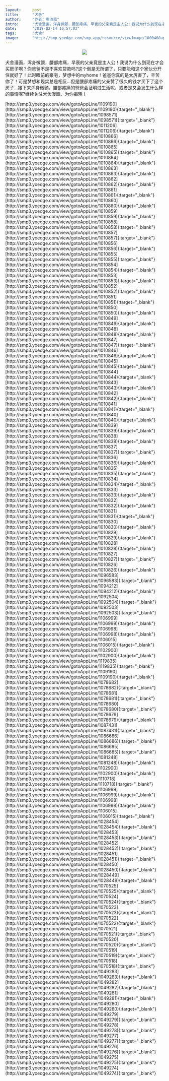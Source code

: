 ```yaml
---
layout:     post
title:      "犬舍"
author:     "作者：奥浩哉"
intro:      "犬舍漫画，浑身微颤，腰部疼痛，早衰的父亲竟是主人公！我说为什么到现在才会买房子啊？你爸爸不是不喜欢贷款吗?这个倒是无所谓了，只要能和这个家伙分开住就好了！此时眼前的豪宅，梦想中的myhome！爸爸你真的是太厉害了，辛苦你了！可是梦想和现实总是相反...但是腰部疼痛的父亲赞了很久的钱才买下了这个房子...接下来浑身微颤，腰部疼痛的爸爸会证明过生活呢，或者是又会发生什么样的事情呢?继续关注犬舍漫画，为你揭晓！"
date:       "2018-02-14 16:57:03"
tags:       "犬舍"
image:      "http://smp.yoedge.com/smp-app/resource/viewImage/1000460appline.png"
---
```

<div style="text-align: center">
<p><img src="http://smp.yoedge.com/smp-app/resource/viewImage/1000460appline.png"/></p>
</div>
<p class="post-meta">
<span>犬舍漫画，浑身微颤，腰部疼痛，早衰的父亲竟是主人公！我说为什么到现在才会买房子啊？你爸爸不是不喜欢贷款吗?这个倒是无所谓了，只要能和这个家伙分开住就好了！此时眼前的豪宅，梦想中的myhome！爸爸你真的是太厉害了，辛苦你了！可是梦想和现实总是相反...但是腰部疼痛的父亲赞了很久的钱才买下了这个房子...接下来浑身微颤，腰部疼痛的爸爸会证明过生活呢，或者是又会发生什么样的事情呢?继续关注犬舍漫画，为你揭晓！</span>
</p>
[http://smp3.yoedge.com/view/gotoAppLine/1109190](http://smp3.yoedge.com/view/gotoAppLine/1109190){:target="_blank"}
[http://smp3.yoedge.com/view/gotoAppLine/1098571](http://smp3.yoedge.com/view/gotoAppLine/1098571){:target="_blank"}
[http://smp3.yoedge.com/view/gotoAppLine/1011206](http://smp3.yoedge.com/view/gotoAppLine/1011206){:target="_blank"}
[http://smp3.yoedge.com/view/gotoAppLine/1010866](http://smp3.yoedge.com/view/gotoAppLine/1010866){:target="_blank"}
[http://smp3.yoedge.com/view/gotoAppLine/1010865](http://smp3.yoedge.com/view/gotoAppLine/1010865){:target="_blank"}
[http://smp3.yoedge.com/view/gotoAppLine/1010864](http://smp3.yoedge.com/view/gotoAppLine/1010864){:target="_blank"}
[http://smp3.yoedge.com/view/gotoAppLine/1010863](http://smp3.yoedge.com/view/gotoAppLine/1010863){:target="_blank"}
[http://smp3.yoedge.com/view/gotoAppLine/1010862](http://smp3.yoedge.com/view/gotoAppLine/1010862){:target="_blank"}
[http://smp3.yoedge.com/view/gotoAppLine/1010861](http://smp3.yoedge.com/view/gotoAppLine/1010861){:target="_blank"}
[http://smp3.yoedge.com/view/gotoAppLine/1010860](http://smp3.yoedge.com/view/gotoAppLine/1010860){:target="_blank"}
[http://smp3.yoedge.com/view/gotoAppLine/1010859](http://smp3.yoedge.com/view/gotoAppLine/1010859){:target="_blank"}
[http://smp3.yoedge.com/view/gotoAppLine/1010858](http://smp3.yoedge.com/view/gotoAppLine/1010858){:target="_blank"}
[http://smp3.yoedge.com/view/gotoAppLine/1010857](http://smp3.yoedge.com/view/gotoAppLine/1010857){:target="_blank"}
[http://smp3.yoedge.com/view/gotoAppLine/1010856](http://smp3.yoedge.com/view/gotoAppLine/1010856){:target="_blank"}
[http://smp3.yoedge.com/view/gotoAppLine/1010855](http://smp3.yoedge.com/view/gotoAppLine/1010855){:target="_blank"}
[http://smp3.yoedge.com/view/gotoAppLine/1010854](http://smp3.yoedge.com/view/gotoAppLine/1010854){:target="_blank"}
[http://smp3.yoedge.com/view/gotoAppLine/1010853](http://smp3.yoedge.com/view/gotoAppLine/1010853){:target="_blank"}
[http://smp3.yoedge.com/view/gotoAppLine/1010852](http://smp3.yoedge.com/view/gotoAppLine/1010852){:target="_blank"}
[http://smp3.yoedge.com/view/gotoAppLine/1010851](http://smp3.yoedge.com/view/gotoAppLine/1010851){:target="_blank"}
[http://smp3.yoedge.com/view/gotoAppLine/1010850](http://smp3.yoedge.com/view/gotoAppLine/1010850){:target="_blank"}
[http://smp3.yoedge.com/view/gotoAppLine/1010849](http://smp3.yoedge.com/view/gotoAppLine/1010849){:target="_blank"}
[http://smp3.yoedge.com/view/gotoAppLine/1010848](http://smp3.yoedge.com/view/gotoAppLine/1010848){:target="_blank"}
[http://smp3.yoedge.com/view/gotoAppLine/1010847](http://smp3.yoedge.com/view/gotoAppLine/1010847){:target="_blank"}
[http://smp3.yoedge.com/view/gotoAppLine/1010846](http://smp3.yoedge.com/view/gotoAppLine/1010846){:target="_blank"}
[http://smp3.yoedge.com/view/gotoAppLine/1010845](http://smp3.yoedge.com/view/gotoAppLine/1010845){:target="_blank"}
[http://smp3.yoedge.com/view/gotoAppLine/1010844](http://smp3.yoedge.com/view/gotoAppLine/1010844){:target="_blank"}
[http://smp3.yoedge.com/view/gotoAppLine/1010843](http://smp3.yoedge.com/view/gotoAppLine/1010843){:target="_blank"}
[http://smp3.yoedge.com/view/gotoAppLine/1010842](http://smp3.yoedge.com/view/gotoAppLine/1010842){:target="_blank"}
[http://smp3.yoedge.com/view/gotoAppLine/1010841](http://smp3.yoedge.com/view/gotoAppLine/1010841){:target="_blank"}
[http://smp3.yoedge.com/view/gotoAppLine/1010840](http://smp3.yoedge.com/view/gotoAppLine/1010840){:target="_blank"}
[http://smp3.yoedge.com/view/gotoAppLine/1010839](http://smp3.yoedge.com/view/gotoAppLine/1010839){:target="_blank"}
[http://smp3.yoedge.com/view/gotoAppLine/1010838](http://smp3.yoedge.com/view/gotoAppLine/1010838){:target="_blank"}
[http://smp3.yoedge.com/view/gotoAppLine/1010837](http://smp3.yoedge.com/view/gotoAppLine/1010837){:target="_blank"}
[http://smp3.yoedge.com/view/gotoAppLine/1010836](http://smp3.yoedge.com/view/gotoAppLine/1010836){:target="_blank"}
[http://smp3.yoedge.com/view/gotoAppLine/1010835](http://smp3.yoedge.com/view/gotoAppLine/1010835){:target="_blank"}
[http://smp3.yoedge.com/view/gotoAppLine/1010834](http://smp3.yoedge.com/view/gotoAppLine/1010834){:target="_blank"}
[http://smp3.yoedge.com/view/gotoAppLine/1010833](http://smp3.yoedge.com/view/gotoAppLine/1010833){:target="_blank"}
[http://smp3.yoedge.com/view/gotoAppLine/1010832](http://smp3.yoedge.com/view/gotoAppLine/1010832){:target="_blank"}
[http://smp3.yoedge.com/view/gotoAppLine/1010831](http://smp3.yoedge.com/view/gotoAppLine/1010831){:target="_blank"}
[http://smp3.yoedge.com/view/gotoAppLine/1010830](http://smp3.yoedge.com/view/gotoAppLine/1010830){:target="_blank"}
[http://smp3.yoedge.com/view/gotoAppLine/1010829](http://smp3.yoedge.com/view/gotoAppLine/1010829){:target="_blank"}
[http://smp3.yoedge.com/view/gotoAppLine/1010828](http://smp3.yoedge.com/view/gotoAppLine/1010828){:target="_blank"}
[http://smp3.yoedge.com/view/gotoAppLine/1010827](http://smp3.yoedge.com/view/gotoAppLine/1010827){:target="_blank"}
[http://smp3.yoedge.com/view/gotoAppLine/1010826](http://smp3.yoedge.com/view/gotoAppLine/1010826){:target="_blank"}
[http://smp3.yoedge.com/view/gotoAppLine/1096583](http://smp3.yoedge.com/view/gotoAppLine/1096583){:target="_blank"}
[http://smp3.yoedge.com/view/gotoAppLine/1094212](http://smp3.yoedge.com/view/gotoAppLine/1094212){:target="_blank"}
[http://smp3.yoedge.com/view/gotoAppLine/1092504](http://smp3.yoedge.com/view/gotoAppLine/1092504){:target="_blank"}
[http://smp3.yoedge.com/view/gotoAppLine/1092503](http://smp3.yoedge.com/view/gotoAppLine/1092503){:target="_blank"}
[http://smp3.yoedge.com/view/gotoAppLine/1106999](http://smp3.yoedge.com/view/gotoAppLine/1106999){:target="_blank"}
[http://smp3.yoedge.com/view/gotoAppLine/1106998](http://smp3.yoedge.com/view/gotoAppLine/1106998){:target="_blank"}
[http://smp3.yoedge.com/view/gotoAppLine/1106015](http://smp3.yoedge.com/view/gotoAppLine/1106015){:target="_blank"}
[http://smp3.yoedge.com/view/gotoAppLine/1102900](http://smp3.yoedge.com/view/gotoAppLine/1102900){:target="_blank"}
[http://smp3.yoedge.com/view/gotoAppLine/1119835](http://smp3.yoedge.com/view/gotoAppLine/1119835){:target="_blank"}
[http://smp3.yoedge.com/view/gotoAppLine/1109190](http://smp3.yoedge.com/view/gotoAppLine/1109190){:target="_blank"}
[http://smp3.yoedge.com/view/gotoAppLine/1078682](http://smp3.yoedge.com/view/gotoAppLine/1078682){:target="_blank"}
[http://smp3.yoedge.com/view/gotoAppLine/1078681](http://smp3.yoedge.com/view/gotoAppLine/1078681){:target="_blank"}
[http://smp3.yoedge.com/view/gotoAppLine/1078680](http://smp3.yoedge.com/view/gotoAppLine/1078680){:target="_blank"}
[http://smp3.yoedge.com/view/gotoAppLine/1078679](http://smp3.yoedge.com/view/gotoAppLine/1078679){:target="_blank"}
[http://smp3.yoedge.com/view/gotoAppLine/1087431](http://smp3.yoedge.com/view/gotoAppLine/1087431){:target="_blank"}
[http://smp3.yoedge.com/view/gotoAppLine/1086686](http://smp3.yoedge.com/view/gotoAppLine/1086686){:target="_blank"}
[http://smp3.yoedge.com/view/gotoAppLine/1086685](http://smp3.yoedge.com/view/gotoAppLine/1086685){:target="_blank"}
[http://smp3.yoedge.com/view/gotoAppLine/1081248](http://smp3.yoedge.com/view/gotoAppLine/1081248){:target="_blank"}
[http://smp3.yoedge.com/view/gotoAppLine/1102900](http://smp3.yoedge.com/view/gotoAppLine/1102900){:target="_blank"}
[http://smp3.yoedge.com/view/gotoAppLine/1110718](http://smp3.yoedge.com/view/gotoAppLine/1110718){:target="_blank"}
[http://smp3.yoedge.com/view/gotoAppLine/1106999](http://smp3.yoedge.com/view/gotoAppLine/1106999){:target="_blank"}
[http://smp3.yoedge.com/view/gotoAppLine/1106998](http://smp3.yoedge.com/view/gotoAppLine/1106998){:target="_blank"}
[http://smp3.yoedge.com/view/gotoAppLine/1106015](http://smp3.yoedge.com/view/gotoAppLine/1106015){:target="_blank"}
[http://smp3.yoedge.com/view/gotoAppLine/1028454](http://smp3.yoedge.com/view/gotoAppLine/1028454){:target="_blank"}
[http://smp3.yoedge.com/view/gotoAppLine/1028453](http://smp3.yoedge.com/view/gotoAppLine/1028453){:target="_blank"}
[http://smp3.yoedge.com/view/gotoAppLine/1028452](http://smp3.yoedge.com/view/gotoAppLine/1028452){:target="_blank"}
[http://smp3.yoedge.com/view/gotoAppLine/1028451](http://smp3.yoedge.com/view/gotoAppLine/1028451){:target="_blank"}
[http://smp3.yoedge.com/view/gotoAppLine/1028450](http://smp3.yoedge.com/view/gotoAppLine/1028450){:target="_blank"}
[http://smp3.yoedge.com/view/gotoAppLine/1028449](http://smp3.yoedge.com/view/gotoAppLine/1028449){:target="_blank"}
[http://smp3.yoedge.com/view/gotoAppLine/1070525](http://smp3.yoedge.com/view/gotoAppLine/1070525){:target="_blank"}
[http://smp3.yoedge.com/view/gotoAppLine/1070524](http://smp3.yoedge.com/view/gotoAppLine/1070524){:target="_blank"}
[http://smp3.yoedge.com/view/gotoAppLine/1070523](http://smp3.yoedge.com/view/gotoAppLine/1070523){:target="_blank"}
[http://smp3.yoedge.com/view/gotoAppLine/1070522](http://smp3.yoedge.com/view/gotoAppLine/1070522){:target="_blank"}
[http://smp3.yoedge.com/view/gotoAppLine/1070521](http://smp3.yoedge.com/view/gotoAppLine/1070521){:target="_blank"}
[http://smp3.yoedge.com/view/gotoAppLine/1070520](http://smp3.yoedge.com/view/gotoAppLine/1070520){:target="_blank"}
[http://smp3.yoedge.com/view/gotoAppLine/1070519](http://smp3.yoedge.com/view/gotoAppLine/1070519){:target="_blank"}
[http://smp3.yoedge.com/view/gotoAppLine/1070518](http://smp3.yoedge.com/view/gotoAppLine/1070518){:target="_blank"}
[http://smp3.yoedge.com/view/gotoAppLine/1049283](http://smp3.yoedge.com/view/gotoAppLine/1049283){:target="_blank"}
[http://smp3.yoedge.com/view/gotoAppLine/1049282](http://smp3.yoedge.com/view/gotoAppLine/1049282){:target="_blank"}
[http://smp3.yoedge.com/view/gotoAppLine/1049281](http://smp3.yoedge.com/view/gotoAppLine/1049281){:target="_blank"}
[http://smp3.yoedge.com/view/gotoAppLine/1049280](http://smp3.yoedge.com/view/gotoAppLine/1049280){:target="_blank"}
[http://smp3.yoedge.com/view/gotoAppLine/1049279](http://smp3.yoedge.com/view/gotoAppLine/1049279){:target="_blank"}
[http://smp3.yoedge.com/view/gotoAppLine/1049278](http://smp3.yoedge.com/view/gotoAppLine/1049278){:target="_blank"}
[http://smp3.yoedge.com/view/gotoAppLine/1049277](http://smp3.yoedge.com/view/gotoAppLine/1049277){:target="_blank"}
[http://smp3.yoedge.com/view/gotoAppLine/1049276](http://smp3.yoedge.com/view/gotoAppLine/1049276){:target="_blank"}
[http://smp3.yoedge.com/view/gotoAppLine/1049275](http://smp3.yoedge.com/view/gotoAppLine/1049275){:target="_blank"}
[http://smp3.yoedge.com/view/gotoAppLine/1049274](http://smp3.yoedge.com/view/gotoAppLine/1049274){:target="_blank"}


